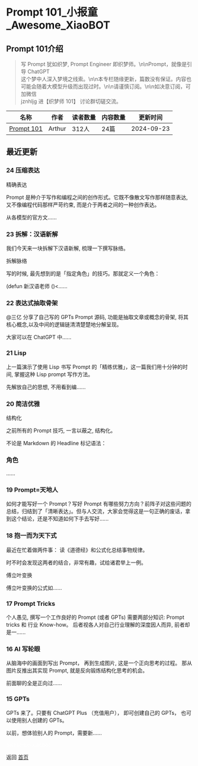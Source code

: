 # Prompt 101_小报童_Awesome_XiaoBOT

## Prompt 101介绍
> 写 Prompt 犹如织梦, Prompt Engineer 即织梦师。\n\nPrompt，就像是引导 ChatGPT  
这个梦中人深入梦境之线索。\n\n本专栏随缘更新，篇数没有保证。内容也可能会随着大模型升级而出现过时。\n\n请谨慎订阅。\n\n如决意订阅，可加微信  
jznhljg 进【织梦师 101】 讨论群切磋交流。  
  


|名称|作者|读者数量|内容数量|更新时间|
|---|---|---|---|---|
|[Prompt 101](https://xiaobot.net/p/prompt101?refer=9c3f1c95-a052-465a-9902-f6d75080262a)|Arthur|312人|24篇|2024-09-23|

## 最近更新
### 24 压缩表达

精确表达

Prompt 是种介于写作和编程之间的创作形式。它既不像散文写作那样随意表达, 又不像编程代码那样严苛约束, 而是介于两者之间的一种创作表达。

从各模型的官方文......

### 23 拆解：汉语新解

我们今天来一块拆解下汉语新解, 梳理一下撰写脉络。

拆解脉络

写的时候, 最先想到的是「指定角色」的技巧。那就定义一个角色：

(defun 新汉语老师 ()<......

### 22 表达式抽取骨架

@三亿 分享了自己写的 GPTs Prompt 源码, 功能是抽取文章或概念的骨架, 将其核心概念,以及中间的逻辑链清清楚楚地分解呈现。

大家可以在 ChatGPT 中......

### 21 Lisp

上一篇演示了使用 Lisp 书写 Prompt 的「精练优雅」，这一篇我们用十分钟的时间, 掌握这种 Lisp prompt 写作方法。

先解放自己的思想, 不用看到编......

### 20 简洁优雅

结构化

之前所有的 Prompt 技巧, 一言以蔽之, 结构化。

不论是 Markdown 的 Headline 标记语法：

### 角色

......

### 19 Prompt=天地人

如何才能写好一个 Prompt？写好 Prompt
有哪些努力方向？前阵子对这些问题的总结，归结到了「清晰表达」。但与人交流，大家会觉得这是一句正确的废话，拿到这个结论，还是不知道如何下手去写好......

### 18 抱一而为天下式

最近在忙着做两件事： 读《道德经》和公式化总结事物规律。

时不时会发现这两者的结合，非常有趣，试给诸君举上一例。

傅立叶变换

傅立叶变换的公式如......

### 17 Prompt Tricks

个人愚见, 撰写一个工作良好的 Prompt (或者 GPTs) 需要两部分知识: Prompt tricks 和 行业 Know-how。
后者视各人对自己行业理解的深度因人而异, 前者却是一......

### 16 AI 写轮眼

从脑海中的画面到写出 Prompt， 再到生成图片, 这是一个正向思考的过程。 那从图片反推出其实现 Prompt, 就是反向锻炼结构化思考的机会。

前面聊的全是正向过......

### 15 GPTs

GPTs 来了。只要有 ChatGPT Plus （充值用户）， 即可创建自己的 GPTs， 也可以使用别人创建的 GPTs。

以前，想体验别人的 Prompt，需要新......


<a href="https://github.com/Reno9527/awesome-xiaobot" style="color: white; text-decoration: none;">awesome-xiaobot</a>

返回 [首页](../README.md)

